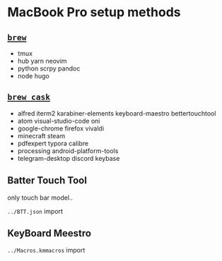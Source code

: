 # MacBook Pro setup methods

## [`brew`](https://brew.sh)

- tmux
- hub yarn neovim
- python scrpy pandoc
- node hugo

## [`brew cask`](https://caskroom.github.io/)

- alfred iterm2 karabiner-elements keyboard-maestro bettertouchtool
- atom visual-studio-code oni
- google-chrome firefox vivaldi
- minecraft steam
- pdfexpert typora calibre
- processing android-platform-tools
- telegram-desktop discord keybase

## Batter Touch Tool

only touch bar model..

`../BTT.json` import

## KeyBoard Meestro

`../Macros.kmmacros` import
